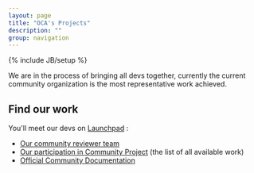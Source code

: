 ```yaml
---
layout: page
title: "OCA's Projects"
description: ""
group: navigation
---
```

{% include JB/setup %}

We are in the process of bringing all devs together, currently the current community organization is the most representative work achieved.

## Find our work

You'll meet our devs on [Launchpad](https://launchpad.net) :

+ [Our community reviewer team](https://launchpad.net/~openerp-community-reviewer)
+ [Our participation in Community Project](https://launchpad.net/~openerp-community-reviewer/+participation) (the list of all available work)
+ [Official Community Documentation](https://doc.openerp.com/contribute/02_working_in_teams/)
    
